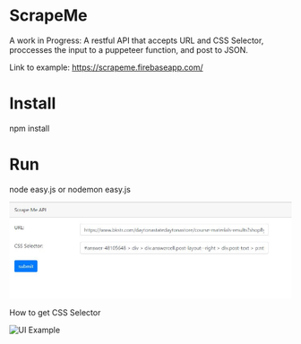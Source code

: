 # ScrapeMe
A work in Progress: 
A restful API that accepts URL and CSS Selector, proccesses the input to a puppeteer function, and post to JSON.

Link to example: https://scrapeme.firebaseapp.com/

# Install
npm install
 
 # Run
 node easy.js or nodemon easy.js


![UI Example](https://raw.githubusercontent.com/andrewpolemeni/ScrapeMe/master/DemoExample/UI%20Example.JPG)

How to get CSS Selector

![UI Example](https://github.com/andrewpolemeni/ScrapeMe/blob/master/DemoExample/selector.gif?raw=true)
